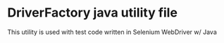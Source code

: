 # DriverFactory java utility file 
This utility is used with test code 
   written in Selenium WebDriver w/ Java

